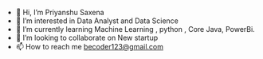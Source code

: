 - 👋 Hi, I’m Priyanshu Saxena
- 👀 I’m interested in Data Analyst and Data Science
- 🌱 I’m currently learning Machine Learning , python , Core Java, PowerBi.
- 💞️ I’m looking to collaborate on New startup
- 📫 How to reach me becoder123@gmail.com
<!---
PKsaxena98/PKsaxena98 is a ✨ special ✨ repository because its `README.md` (this file) appears on your GitHub profile.
You can click the Preview link to take a look at your changes.
--->
